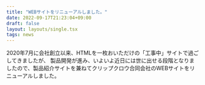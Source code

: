```yaml
---
title: "WEBサイトをリニューアルしました。"
date: 2022-09-17T21:23:04+09:00
draft: false
layout: layouts/single.tsx
tags: news
---
```


2020年7月に会社創立以来、HTMLを一枚おいただけの「工事中」サイトで過ごしてきましたが、
製品開発が進み、いよいよ近日には世に出せる段階となりましたので、製品紹介サイトを兼ねてクリップクロウ合同会社のWEBサイトをリニューアルしました。
